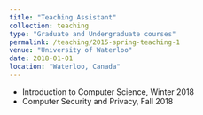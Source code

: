 ```yaml
---
title: "Teaching Assistant"
collection: teaching
type: "Graduate and Undergraduate courses"
permalink: /teaching/2015-spring-teaching-1
venue: "University of Waterloo"
date: 2018-01-01
location: "Waterloo, Canada"
---
```

* Introduction to Computer Science, Winter 2018
* Computer Security and Privacy, Fall 2018
